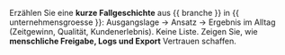 Erzählen Sie eine **kurze Fallgeschichte** aus {{ branche }} in {{ unternehmensgroesse }}:
Ausgangslage → Ansatz → Ergebnis im Alltag (Zeitgewinn, Qualität, Kundenerlebnis). Keine Liste.
Zeigen Sie, wie **menschliche Freigabe, Logs und Export** Vertrauen schaffen.
